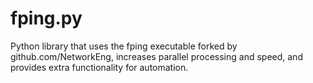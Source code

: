 # fping.py
Python library that uses the fping executable forked by github.com/NetworkEng, increases parallel processing and speed, and provides extra functionality for automation.
